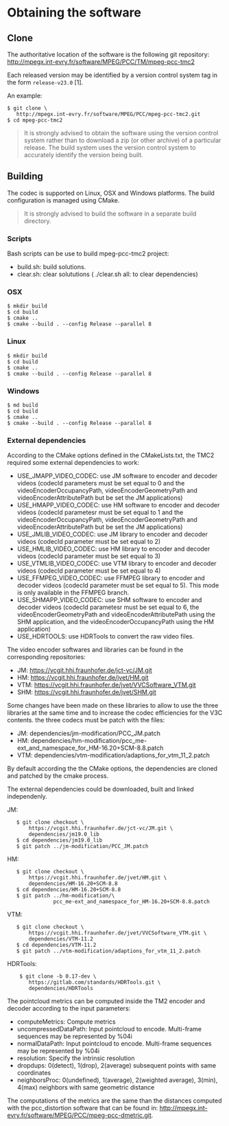 Obtaining the software
======================

Clone
---------------
The authoritative location of the software is the following git
repository:
   <http://mpegx.int-evry.fr/software/MPEG/PCC/TM/mpeg-pcc-tmc2>

Each released version may be identified by a version control system tag in
the form `release-v23.0` [1].

An example:

```console 
$ git clone \
   http://mpegx.int-evry.fr/software/MPEG/PCC/mpeg-pcc-tmc2.git
$ cd mpeg-pcc-tmc2
```

> It is strongly advised to obtain the software using the version control
> system rather than to download a zip (or other archive) of a particular
> release.  The build system uses the version control system to accurately
> identify the version being built.

Building 
------- 

The codec is supported on Linux, OSX and Windows platforms.  The build
configuration is managed using CMake.

> It is strongly advised to build the software in a separate build directory.

### Scripts

Bash scripts can be use to build mpeg-pcc-tmc2 project: 
- build.sh: build solutions.  
- clear.sh: clear solututions ( ./clear.sh all: to clear dependencies)
   
### OSX

```console
$ mkdir build
$ cd build
$ cmake ..
$ cmake --build . --config Release --parallel 8 
```

### Linux

```console
$ mkdir build
$ cd build
$ cmake ..
$ cmake --build . --config Release --parallel 8 
```

### Windows

```console
$ md build
$ cd build
$ cmake ..
$ cmake --build . --config Release --parallel 8 
```

### External dependencies

According to the CMake options defined in the CMakeLists.txt, the TMC2 required some external dependencies to work: 

* USE_JMAPP_VIDEO_CODEC: use JM software to encoder and decoder videos (codecId parameters must be set equal to 0 and the videoEncoderOccupancyPath, videoEncoderGeometryPath and videoEncoderAttributePath but be set the JM applications)
* USE_HMAPP_VIDEO_CODEC: use HM software to encoder and decoder videos (codecId parametesr must be set equal to 1 and the videoEncoderOccupancyPath, videoEncoderGeometryPath and videoEncoderAttributePath but be set the JM applications)
* USE_JMLIB_VIDEO_CODEC: use JM library to encoder and decoder videos (codecId parameter must be set equal to 2)
* USE_HMLIB_VIDEO_CODEC: use HM library to encoder and decoder videos (codecId parameter must be set equal to 3)
* USE_VTMLIB_VIDEO_CODEC: use VTM library to encoder and decoder videos (codecId parameter must be set equal to 4)
* USE_FFMPEG_VIDEO_CODEC: use FFMPEG library to encoder and decoder videos (codecId parameter must be set equal to 5). This mode is only available in the FFMPEG branch. 
* USE_SHMAPP_VIDEO_CODEC: use SHM software to encoder and decoder videos (codecId parametesr must be set equal to 6, the videoEncoderGeometryPath and videoEncoderAttributePath using the SHM application, and the videoEncoderOccupancyPath using the HM application)
* USE_HDRTOOLS: use HDRTools to convert the raw video files.

The video encoder softwares and libraries can be found in the corresponding repositories: 

* JM: https://vcgit.hhi.fraunhofer.de/jct-vc/JM.git
* HM: https://vcgit.hhi.fraunhofer.de/jvet/HM.git
* VTM: https://vcgit.hhi.fraunhofer.de/jvet/VVCSoftware_VTM.git
* SHM: https://vcgit.hhi.fraunhofer.de/jvet/SHM.git

Some changes have been made on these libraries to allow to use the three libraries at the same time and to increase the codec efficiencies for the V3C contents. the three codecs must be patch with the files:

* JM: dependencies/jm-modification/PCC_JM.patch
* HM: dependencies/hm-modification/pcc_me-ext_and_namespace_for_HM-16.20+SCM-8.8.patch
* VTM: dependencies/vtm-modification/adaptions_for_vtm_11_2.patch

By default according the the CMake options, the dependencies are cloned and patched by the cmake process. 
 
The external dependencies could be downloaded, built and linked independenly.

JM: 
```console
   $ git clone checkout \
       https://vcgit.hhi.fraunhofer.de/jct-vc/JM.git \
       dependencies/jm19.0_lib
   $ cd dependencies/jm19.0_lib
   $ git patch ../jm-modification/PCC_JM.patch
``` 

HM: 
```console
   $ git clone checkout \
       https://vcgit.hhi.fraunhofer.de/jvet/HM.git \
       dependencies/HM-16.20+SCM-8.8
   $ cd dependencies/HM-16.20+SCM-8.8
   $ git patch ../hm-modification/\
               pcc_me-ext_and_namespace_for_HM-16.20+SCM-8.8.patch
```

VTM: 
```console
   $ git clone checkout \
       https://vcgit.hhi.fraunhofer.de/jvet/VVCSoftware_VTM.git \
       dependencies/VTM-11.2    
   $ cd dependencies/VTM-11.2
   $ git patch ../vtm-modification/adaptions_for_vtm_11_2.patch
``` 

HDRTools: 
```console
    $ git clone -b 0.17-dev \
       https://gitlab.com/standards/HDRTools.git \
       dependencies/HDRTools      
``` 

The pointcloud metrics can be computed inside the TM2 encoder and decoder according to the input parameters: 

* computeMetrics: Compute metrics
* uncompressedDataPath: Input pointcloud to encode. Multi-frame sequences may be represented by %04i
* normalDataPath:  Input pointcloud to encode. Multi-frame sequences may be represented by %04i
* resolution: Specify the intrinsic resolution
* dropdups: 0(detect), 1(drop), 2(average) subsequent points with same coordinates
* neighborsProc: 0(undefined), 1(average), 2(weighted average), 3(min), 4(max) neighbors with same geometric distance

The computations of the metrics are the same than the distances computed with the pcc_distortion software that can be found in: http://mpegx.int-evry.fr/software/MPEG/PCC/mpeg-pcc-dmetric.git.





